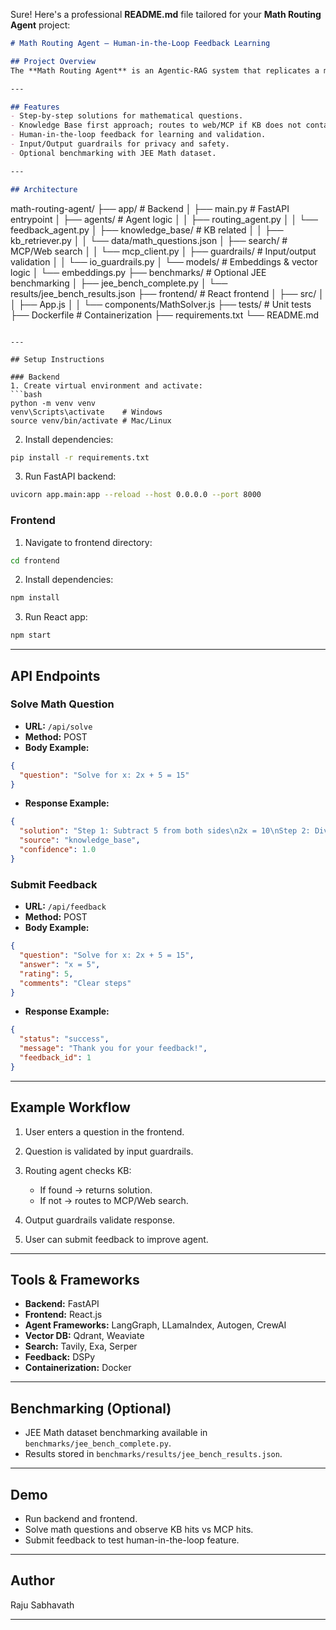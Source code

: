 Sure! Here's a professional **README.md** file tailored for your **Math Routing Agent** project:

```markdown
# Math Routing Agent – Human-in-the-Loop Feedback Learning

## Project Overview
The **Math Routing Agent** is an Agentic-RAG system that replicates a mathematical professor. It provides step-by-step solutions for mathematical questions, leveraging a knowledge base, web search via MCP, and human-in-the-loop feedback for continuous improvement.

---

## Features
- Step-by-step solutions for mathematical questions.
- Knowledge Base first approach; routes to web/MCP if KB does not contain answer.
- Human-in-the-loop feedback for learning and validation.
- Input/Output guardrails for privacy and safety.
- Optional benchmarking with JEE Math dataset.

---

## Architecture

```

math-routing-agent/
├── app/                        # Backend
│   ├── main.py                 # FastAPI entrypoint
│   ├── agents/                 # Agent logic
│   │   ├── routing\_agent.py
│   │   └── feedback\_agent.py
│   ├── knowledge\_base/         # KB related
│   │   ├── kb\_retriever.py
│   │   └── data/math\_questions.json
│   ├── search/                 # MCP/Web search
│   │   └── mcp\_client.py
│   ├── guardrails/             # Input/output validation
│   │   └── io\_guardrails.py
│   └── models/                 # Embeddings & vector logic
│       └── embeddings.py
├── benchmarks/                 # Optional JEE benchmarking
│   ├── jee\_bench\_complete.py
│   └── results/jee\_bench\_results.json
├── frontend/                   # React frontend
│   ├── src/
│   │   ├── App.js
│   │   └── components/MathSolver.js
├── tests/                      # Unit tests
├── Dockerfile                  # Containerization
├── requirements.txt
└── README.md

````

---

## Setup Instructions

### Backend
1. Create virtual environment and activate:
```bash
python -m venv venv
venv\Scripts\activate    # Windows
source venv/bin/activate # Mac/Linux
````

2. Install dependencies:

```bash
pip install -r requirements.txt
```

3. Run FastAPI backend:

```bash
uvicorn app.main:app --reload --host 0.0.0.0 --port 8000
```

### Frontend

1. Navigate to frontend directory:

```bash
cd frontend
```

2. Install dependencies:

```bash
npm install
```

3. Run React app:

```bash
npm start
```

---

## API Endpoints

### Solve Math Question

* **URL:** `/api/solve`
* **Method:** POST
* **Body Example:**

```json
{
  "question": "Solve for x: 2x + 5 = 15"
}
```

* **Response Example:**

```json
{
  "solution": "Step 1: Subtract 5 from both sides\n2x = 10\nStep 2: Divide by 2\nx = 5",
  "source": "knowledge_base",
  "confidence": 1.0
}
```

### Submit Feedback

* **URL:** `/api/feedback`
* **Method:** POST
* **Body Example:**

```json
{
  "question": "Solve for x: 2x + 5 = 15",
  "answer": "x = 5",
  "rating": 5,
  "comments": "Clear steps"
}
```

* **Response Example:**

```json
{
  "status": "success",
  "message": "Thank you for your feedback!",
  "feedback_id": 1
}
```

---

## Example Workflow

1. User enters a question in the frontend.
2. Question is validated by input guardrails.
3. Routing agent checks KB:

   * If found → returns solution.
   * If not → routes to MCP/Web search.
4. Output guardrails validate response.
5. User can submit feedback to improve agent.

---

## Tools & Frameworks

* **Backend:** FastAPI
* **Frontend:** React.js
* **Agent Frameworks:** LangGraph, LLamaIndex, Autogen, CrewAI
* **Vector DB:** Qdrant, Weaviate
* **Search:** Tavily, Exa, Serper
* **Feedback:** DSPy
* **Containerization:** Docker

---

## Benchmarking (Optional)

* JEE Math dataset benchmarking available in `benchmarks/jee_bench_complete.py`.
* Results stored in `benchmarks/results/jee_bench_results.json`.

---

## Demo

* Run backend and frontend.
* Solve math questions and observe KB hits vs MCP hits.
* Submit feedback to test human-in-the-loop feature.

---

## Author

Raju Sabhavath

---